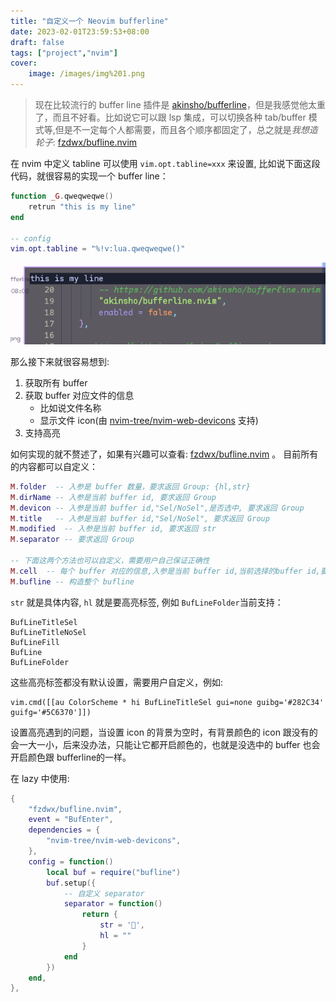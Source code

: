 ```yaml
---
title: "自定义一个 Neovim bufferline"
date: 2023-02-01T23:59:53+08:00
draft: false
tags: ["project","nvim"]
cover:
    image: /images/img%201.png
---
```


> 现在比较流行的 buffer line 插件是 [akinsho/bufferline](https://github.com/akinsho/bufferline.nvim)，但是我感觉他太重了，而且不好看。比如说它可以跟 lsp 集成，可以切换各种 tab/buffer 模式等,但是不一定每个人都需要，而且各个顺序都固定了，总之就是*我想造轮子*: [fzdwx/bufline.nvim](https://github.com/fzdwx/bufline.nvim.git)

在 nvim 中定义 tabline 可以使用 `vim.opt.tabline=xxx` 来设置, 比如说下面这段代码，就很容易的实现一个 buffer line：
```lua
function _G.qweqweqwe()
	retrun "this is my line"
end

-- config
vim.opt.tabline = "%!v:lua.qweqweqwe()"
```

![Show](/images/Pasted%20image%2020230202002815.png)

那么接下来就很容易想到:
1. 获取所有 buffer 
2. 获取 buffer 对应文件的信息
	- 比如说文件名称
	- 显示文件 icon(由 [nvim-tree/nvim-web-devicons](https://github.com/nvim-tree/nvim-web-devicons) 支持)
3. 支持高亮

如何实现的就不赘述了，如果有兴趣可以查看: [fzdwx/bufline.nvim](https://github.com/fzdwx/bufline.nvim.git) 。 目前所有的内容都可以自定义：
```lua
M.folder  -- 入参是 buffer 数量，要求返回 Group: {hl,str}
M.dirName -- 入参是当前 buffer id, 要求返回 Group
M.devicon -- 入参是当前 buffer id,"Sel/NoSel",是否选中, 要求返回 Group
M.title   -- 入参是当前 buffer id,"Sel/NoSel", 要求返回 Group
M.modified  -- 入参是当前 buffer id, 要求返回 str
M.separator -- 要求返回 Group

-- 下面这两个方法也可以自定义，需要用户自己保证正确性
M.cell  -- 每个 buffer 对应的信息,入参是当前 buffer id,当前选择的buffer id,要求返回 group 列表
M.bufline -- 构造整个 bufline
```

`str` 就是具体内容, `hl` 就是要高亮标签, 例如 `BufLineFolder`当前支持：
```
BufLineTitleSel  
BufLineTitleNoSel  
BufLineFill  
BufLine  
BufLineFolder
```

这些高亮标签都没有默认设置，需要用户自定义，例如:
```
vim.cmd([[au ColorScheme * hi BufLineTitleSel gui=none guibg='#282C34' guifg='#5C6370']])
```

设置高亮遇到的问题，当设置 icon 的背景为空时，有背景颜色的 icon 跟没有的会一大一小，后来没办法，只能让它都开启颜色的，也就是没选中的 buffer 也会开启颜色跟 bufferline的一样。

在 lazy 中使用:
```lua
{  
    "fzdwx/bufline.nvim",  
    event = "BufEnter",  
    dependencies = {  
        "nvim-tree/nvim-web-devicons",  
    },  
    config = function()  
        local buf = require("bufline")  
        buf.setup({  
            -- 自定义 separator
            separator = function()  
                return {  
                    str = '',  
                    hl = ""  
                }  
            end  
        })  
    end,  
},
```
